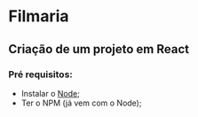 # Filmaria 

## Criação de um projeto em React
### Pré requisitos:
- Instalar o [Node]();
- Ter o NPM (já vem com o Node);
